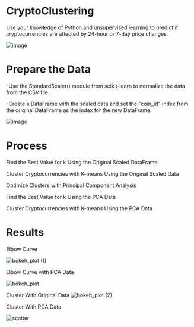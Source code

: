 # CryptoClustering

Use your knowledge of Python and unsupervised learning to predict if cryptocurrencies are affected by 24-hour or 7-day price changes.




![image](https://github.com/jalainep/CryptoClustering/assets/143963189/ca8116a8-1c31-4aed-ac69-a4ae3e44f6c7)













# Prepare the Data
-Use the StandardScaler() module from scikit-learn to normalize the data from the CSV file.

-Create a DataFrame with the scaled data and set the "coin_id" index from the original DataFrame as the index for the new DataFrame.


![image](https://github.com/jalainep/CryptoClustering/assets/143963189/9751bd10-2177-4e16-b641-a1a3d8208dad)











# Process

Find the Best Value for k Using the Original Scaled DataFrame

Cluster Cryptocurrencies with K-means Using the Original Scaled Data

Optimize Clusters with Principal Component Analysis

Find the Best Value for k Using the PCA Data

Cluster Cryptocurrencies with K-means Using the PCA Data






# Results




Elbow Curve

![bokeh_plot (1)](https://github.com/jalainep/CryptoClustering/assets/143963189/09465006-5410-40b9-bfb0-8e52627d79b3)





















Elbow Curve with PCA Data

![bokeh_plot](https://github.com/jalainep/CryptoClustering/assets/143963189/874d2393-dfee-440d-8b8f-caa2de30c05c)
































Cluster With Original Data
![bokeh_plot (2)](https://github.com/jalainep/CryptoClustering/assets/143963189/57e2ba65-275f-4ee6-83fa-8685ba8caa83)

































Cluster With PCA Data

![scatter](https://github.com/jalainep/CryptoClustering/assets/143963189/ab548774-7968-45dc-8450-28104a5df24a)






